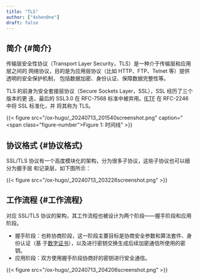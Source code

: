 ```yaml
---
title: "TLS"
author: ["4shen0ne"]
draft: false
---
```


## 简介 {#简介}

传输层安全性协议（Transport Layer Security，TLS）是一种介于传输层和应用层之间的
网络协议，目的是为应用层协议（比如 HTTP、FTP、Telnet 等）提供透明的安全保护机制，
包括数据加密、身份认证、保障数据完整性等。

TLS 的前身为安全套接层协议（Secure Sockets Layer，SSL），SSL 经历了三个版本的更
迭，最后的 SSL3.0 在 RFC-7568 标准中被弃用。[IETF](https://zh.wikipedia.org/wiki/%E4%BA%92%E8%81%94%E7%BD%91%E5%B7%A5%E7%A8%8B%E4%BB%BB%E5%8A%A1%E7%BB%84) 在 RFC-2246 中将 SSL 标准化，并
将其称为 TLS。

{{< figure src="/ox-hugo/_20240713_201540screenshot.png" caption="<span class=\"figure-number\">Figure 1: </span>时间线" >}}


## 协议格式 {#协议格式}

SSL/TLS 协议有一个高度模块化的架构，分为很多子协议，这些子协议也可以细分为握手层
和记录层，如下图所示：

{{< figure src="/ox-hugo/_20240713_203226screenshot.png" >}}


## 工作流程 {#工作流程}

对应 SSL/TLS 协议的架构，其工作流程也被设计为两个阶段——握手阶段和应用阶段。

-   握手阶段：也称协商阶段，这一阶段主要目标是协商安全参数和算法套件、身份认证（基
    于[数字证书](https://aws.amazon.com/cn/what-is/ssl-certificate/)），以及进行密钥交换生成后续加密通信所使用的密钥。
-   应用阶段：双方使用握手阶段协商好的密钥进行安全通信。

{{< figure src="/ox-hugo/_20240713_204206screenshot.png" >}}
